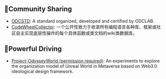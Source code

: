 ## 💒Community Sharing

- [ODCSTD](https://github.com/ODCLAB/ODCSTD):  A standard organized, developed and certified by ODCLAB.
- [CodeWheelCollector](https://github.com/ODCLAB/CodeWheelCollector): 一个公开性致力于收录所有编程语言各种库、框架或社区自主实现底层性操作的每个具体函数或类文档的wiki类数据库。



## 🚀Powerful Driving

- [Project-OdysseyWorld (permission required)](https://github.com/ODCLAB/OdysseyWorld):  An experiments to explore the organization model of Unreal World in Metaverse based on Web3.0 ideological design framework.

